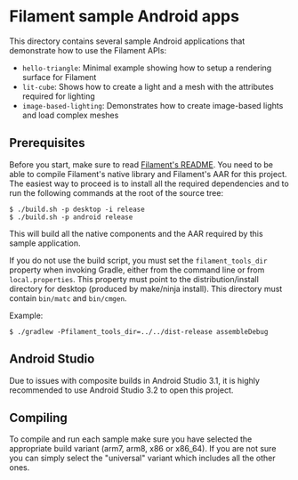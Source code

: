 # Filament sample Android apps

This directory contains several sample Android applications that demonstrate how to use the
Filament APIs:

- `hello-triangle`: Minimal example showing how to setup a rendering surface for Filament
- `lit-cube`: Shows how to create a light and a mesh with the attributes required for lighting
- `image-based-lighting`: Demonstrates how to create image-based lights and load complex meshes 

## Prerequisites

Before you start, make sure to read [Filament's README](../../README.md). You need to be able to
compile Filament's native library and Filament's AAR for this project. The easiest way to proceed
is to install all the required dependencies and to run the following commands at the root of the
source tree:

```
$ ./build.sh -p desktop -i release
$ ./build.sh -p android release
```

This will build all the native components and the AAR required by this sample application.

If you do not use the build script, you must set the `filament_tools_dir` property when invoking
Gradle, either from the command line or from `local.properties`. This property must point to the
distribution/install directory for desktop (produced by make/ninja install). This directory must
contain `bin/matc` and `bin/cmgen`.

Example:
```
$ ./gradlew -Pfilament_tools_dir=../../dist-release assembleDebug
```

## Android Studio

Due to issues with composite builds in Android Studio 3.1, it is highly recommended to use
Android Studio 3.2 to open this project.

## Compiling

To compile and run each sample make sure you have selected the appropriate build variant
(arm7, arm8, x86 or x86_64). If you are not sure you can simply select the "universal"
variant which includes all the other ones.
